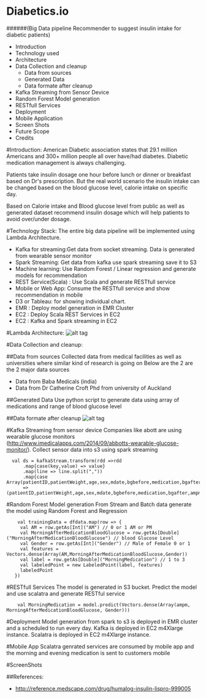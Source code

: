 # Diabetics.io
######(Big Data pipeline Recommender to suggest insulin intake for diabetic patients)

- Introduction
- Technology used
- Architecture
- Data Collection and cleanup
   - Data from sources
   - Generated Data
   - Data formate after cleanup
- Kafka Streaming from Sensor Device
- Random Forest Model generation
- RESTfull Services
- Deployment
- Mobile Application
- Screen Shots
- Future Scope
- Credits


#Introduction:
American Diabetic association states that 29.1 million Americans and 300+ million people all over have/had diabetes. Diabetic medication management is always challenging.

Patients take insulin dosage one hour before lunch or dinner or breakfast based on Dr's prescription. But the real world scenario the insulin intake can be changed based on the blood glucose level,  calorie intake on specific day. 

Based on Calorie intake and Blood glucose level from public as well as generated dataset recommend insulin dosage which will help patients to avoid over/under dosage. 

#Technology Stack:
The entire big data pipeline will be implemented using Lambda Architecture.

 - Kafka for streaming:Get data from socket streaming. Data is generated from wearable sensor monitor
 - Spark Streaming:  Get data from kafka use spark streaming save it to S3
 - Machine learning: Use Random Forest / Linear regression and generate models for recommendation
 - REST Service(Scala) : Use Scala and generate RESTfull service 
 - Mobile or Web App: Consume the RESTfull service and show recommendation in mobile
 - D3 or Tableau: for showing individual chart.
 - EMR : Deploy model generation in EMR Cluster
 - EC2 : Deploy Scala REST Services in EC2
 - EC2 : Kafka and Spark streaming in EC2

#Lambda Architecture:
![alt tag](https://github.com/Jayaradha/pipeline/blob/master/images/Architecture.png)

#Data Collection and cleanup:

##Data from sources
Collected data from medical facilities as well as universities where similar kind of research is going on
Below are the 2 are the 2 major data sources
 - Data from Baba Medicals (india)
 - Data from Dr Catherine Croft Phd from university of Auckland

##Generated Data
Use python script to generate data using array of medications and range of blood glucose level

##Data formate after cleanup
![alt tag](https://github.com/Jayaradha/pipeline/blob/master/images/input.png)

#Kafka Streaming from sensor device
Companies like abott are using wearable glucose monitors (http://www.imedicalapps.com/2014/09/abbotts-wearable-glucose-monitor/). Collect sensor data into s3 using spark streaming
```
  val ds = kafkaStream.transform(rdd =>rdd
      .map{case(key,value) => value}
      .map(line => line.split(","))
      .map{case Array(patientID,patientWeight,age,sex,mdate,bgbefore,medication,bgafter,ampm)
      =>(patientID,patientWeight,age,sex,mdate,bgbefore,medication,bgafter,ampm)})
```

#Random Forest Model generation
 From Stream and Batch data generate the model using Random Forest and Regression
 ```
     val trainingData = dfdata.map(row => {
      val AM = row.getAs[Int]("AM") // 0 or 1 AM or PM
      val MorningAfterMedicationBloodGlucose = row.getAs[Double]("MorningAfterMedicationBloodGlucose") // blood Glucose Level
      val Gender = row.getAs[Int]("Gender") // Male of Female 0 or 1
      val features = Vectors.dense(Array(AM,MorningAfterMedicationBloodGlucose,Gender))
      val label = row.getAs[Double]("MorningMedication") // 1 to 3
      val labeledPoint = new LabeledPoint(label, features)
      labeledPoint
    })
 ```

#RESTfull Services
The model is generated in S3 bucket. Predict the model and use scalatra and generate RESTful service

```
    val MorningMedication = model.predict(Vectors.dense(Array(ampm, MorningAfterMedicationBloodGlucose, Gender)))
```

#Deployment
 Model generation from spark to s3 is deployed in EMR cluster and a scheduled to run every day. Kafka is deployed in EC2 m4Xlarge instance. Scalatra is deployed in EC2 m4Xlarge instance.

#Mobile App
Scalatra genrated services are consumed by mobile app and the morning and evening medication is sent to customers mobile

#ScreenShots


##References:
- http://reference.medscape.com/drug/humalog-insulin-lispro-999005
